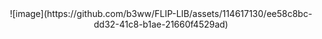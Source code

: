 <div style="text-align: center;">
![image](https://github.com/b3ww/FLIP-LIB/assets/114617130/ee58c8bc-dd32-41c8-b1ae-21660f4529ad)
</div>
